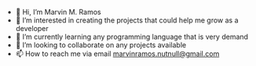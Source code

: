 - 👋 Hi, I’m Marvin M. Ramos
- 👀 I’m interested in creating the projects that could help me grow as a developer
- 🌱 I’m currently learning any programming language that is very demand
- 💞️ I’m looking to collaborate on any projects available
- 📫 How to reach me via email marvinramos.nutnull@gmail.com

<!---
MarvsTech/MarvsTech is a ✨ special ✨ repository because its `README.md` (this file) appears on your GitHub profile.
You can click the Preview link to take a look at your changes.
--->
